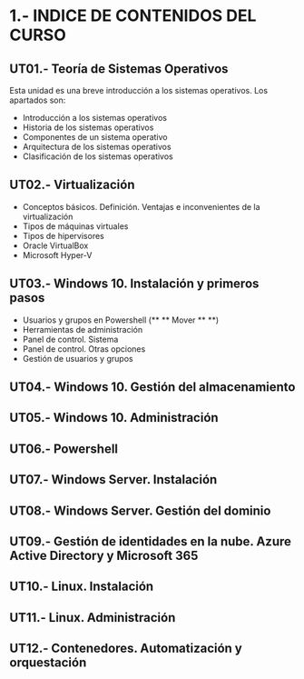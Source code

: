 # 1.- INDICE DE CONTENIDOS DEL CURSO

## UT01.- Teoría de Sistemas Operativos

Esta unidad es una breve introducción a los sistemas operativos. Los apartados son:

- Introducción a los sistemas operativos
- Historia de los sistemas operativos
- Componentes de un sistema operativo
- Arquitectura de los sistemas operativos
- Clasificación de los sistemas operativos

## UT02.- Virtualización

- Conceptos básicos. Definición. Ventajas e inconvenientes de la virtualización
- Tipos de máquinas virtuales
- Tipos de hipervisores
- Oracle VirtualBox
- Microsoft Hyper-V

## UT03.- Windows 10. Instalación y primeros pasos

- Usuarios y grupos en Powershell (** ** Mover ** **)
- Herramientas de administración
- Panel de control. Sistema
- Panel de control. Otras opciones
- Gestión de usuarios y grupos

## UT04.- Windows 10. Gestión del almacenamiento

## UT05.- Windows 10. Administración

## UT06.- Powershell

## UT07.- Windows Server. Instalación

## UT08.- Windows Server. Gestión del dominio

## UT09.- Gestión de identidades en la nube. Azure Active Directory y Microsoft 365

## UT10.- Linux. Instalación

## UT11.- Linux. Administración

## UT12.- Contenedores. Automatización y orquestación